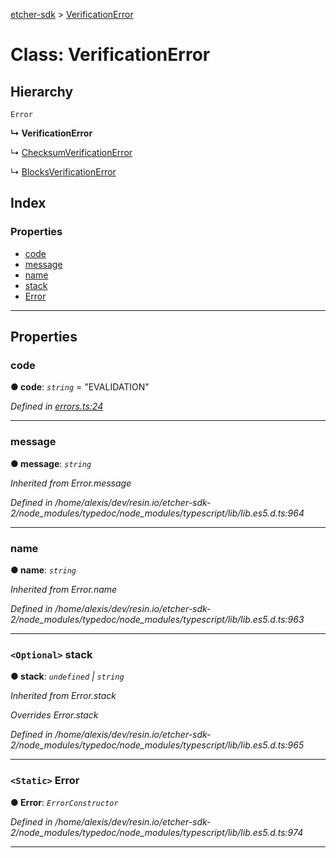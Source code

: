 [etcher-sdk](../README.md) > [VerificationError](../classes/verificationerror.md)

# Class: VerificationError

## Hierarchy

 `Error`

**↳ VerificationError**

↳  [ChecksumVerificationError](checksumverificationerror.md)

↳  [BlocksVerificationError](blocksverificationerror.md)

## Index

### Properties

* [code](verificationerror.md#code)
* [message](verificationerror.md#message)
* [name](verificationerror.md#name)
* [stack](verificationerror.md#stack)
* [Error](verificationerror.md#error)

---

## Properties

<a id="code"></a>

###  code

**● code**: *`string`* = "EVALIDATION"

*Defined in [errors.ts:24](https://github.com/resin-io-modules/etcher-sdk/blob/e34af4f/lib/errors.ts#L24)*

___
<a id="message"></a>

###  message

**● message**: *`string`*

*Inherited from Error.message*

*Defined in /home/alexis/dev/resin.io/etcher-sdk-2/node_modules/typedoc/node_modules/typescript/lib/lib.es5.d.ts:964*

___
<a id="name"></a>

###  name

**● name**: *`string`*

*Inherited from Error.name*

*Defined in /home/alexis/dev/resin.io/etcher-sdk-2/node_modules/typedoc/node_modules/typescript/lib/lib.es5.d.ts:963*

___
<a id="stack"></a>

### `<Optional>` stack

**● stack**: *`undefined` \| `string`*

*Inherited from Error.stack*

*Overrides Error.stack*

*Defined in /home/alexis/dev/resin.io/etcher-sdk-2/node_modules/typedoc/node_modules/typescript/lib/lib.es5.d.ts:965*

___
<a id="error"></a>

### `<Static>` Error

**● Error**: *`ErrorConstructor`*

*Defined in /home/alexis/dev/resin.io/etcher-sdk-2/node_modules/typedoc/node_modules/typescript/lib/lib.es5.d.ts:974*

___

